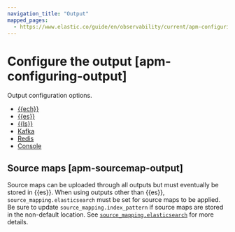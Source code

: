 ```yaml
---
navigation_title: "Output"
mapped_pages:
  - https://www.elastic.co/guide/en/observability/current/apm-configuring-output.html
---
```




# Configure the output [apm-configuring-output]


Output configuration options.

* [{{ech}}](configure-output-for-elasticsearch-service-on-elastic-cloud.md)
* [{{es}}](configure-elasticsearch-output.md)
* [{{ls}}](configure-logstash-output.md)
* [Kafka](configure-kafka-output.md)
* [Redis](configure-redis-output.md)
* [Console](configure-console-output.md)


## Source maps [apm-sourcemap-output] 

Source maps can be uploaded through all outputs but must eventually be stored in {{es}}. When using outputs other than {{es}}, `source_mapping.elasticsearch` must be set for source maps to be applied. Be sure to update `source_mapping.index_pattern` if source maps are stored in the non-default location. See [`source_mapping.elasticsearch`](configure-real-user-monitoring-rum.md#apm-config-sourcemapping-elasticsearch) for more details.







